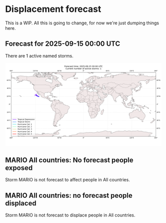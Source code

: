 # Displacement forecast

This is a WIP. All this is going to change, for now we're just dumping things here.

## Forecast for 2025-09-15 00:00 UTC

There are 1 active named storms.

![Active storm ensemble tracks](ECMWF_TC_tracks_20250915000000.png)


## MARIO All countries: No forecast people exposed

Storm MARIO is not forecast to affect people in All countries.


## MARIO All countries: no forecast people displaced

Storm MARIO is not forecast to displace people in All countries.


